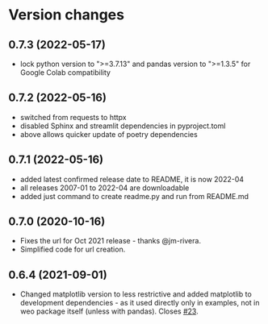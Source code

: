 Version changes
===============

 0.7.3 (2022-05-17)
------------------

- lock python version to ">=3.7.13" and pandas version to ">=1.3.5" for Google Colab compatibility
 
0.7.2 (2022-05-16)
------------------

- switched from requests to httpx 
- disabled Sphinx and streamlit dependencies in pyproject.toml
- above allows quicker update of poetry dependencies

0.7.1 (2022-05-16)
------------------

- added latest confirmed release date to README, it is now 2022-04
- all releases 2007-01 to 2022-04 are downloadable 
- added just command to create readme.py and run from README.md 

0.7.0 (2020-10-16)
------------------

- Fixes the url for Oct 2021 release - thanks @jm-rivera.
- Simplified code for url creation.

0.6.4 (2021-09-01)
------------------

- Changed matplotlib version to less restrictive and added
  matplotlib to development dependencies - as it used directly only 
  in examples, not in weo package itself (unless with pandas). 
  Closes [#23](https://github.com/epogrebnyak/weo-reader/issues/23).
  